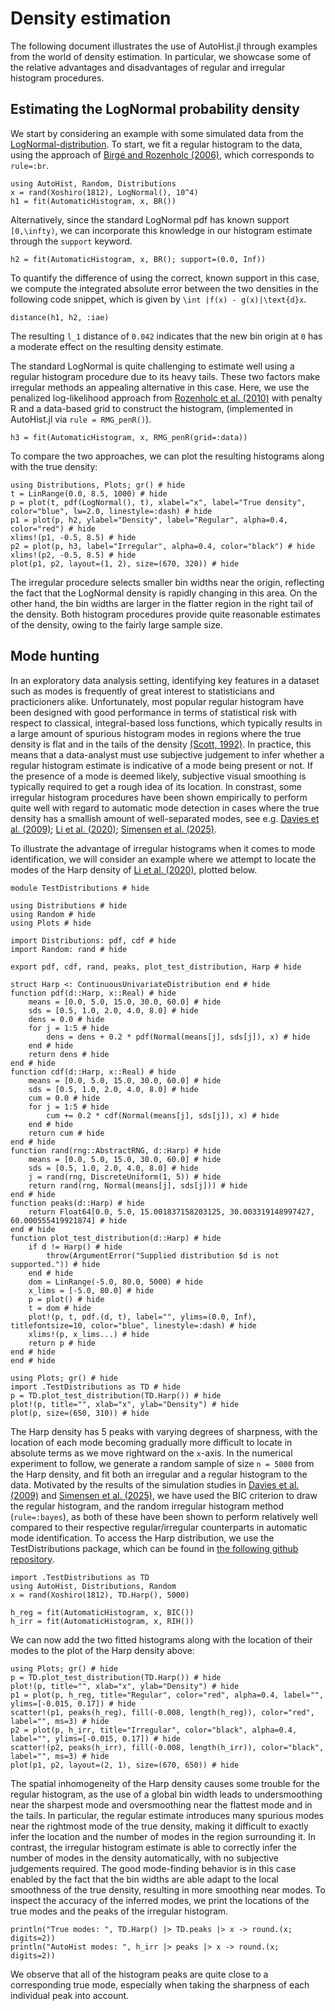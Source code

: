 # Density estimation

The following document illustrates the use of AutoHist.jl through examples from the world of density estimation. In particular, we showcase some of the relative advantages and disadvantages of regular and irregular histogram procedures.

## Estimating the LogNormal probability density

We start by considering an example with some simulated data from the [LogNormal-distribution](https://en.wikipedia.org/wiki/Log-normal_distribution). To start, we fit a regular histogram to the data, using the approach of [Birgé and Rozenholc (2006)](https://doi.org/10.1016/j.csda.2010.04.021), which corresponds to `rule=:br`.
```@example LogNormal; continued=true
using AutoHist, Random, Distributions
x = rand(Xoshiro(1812), LogNormal(), 10^4)
h1 = fit(AutomaticHistogram, x, BR())
```
Alternatively, since the standard LogNormal pdf has known support ``[0,\infty)``, we can incorporate this knowledge in our histogram estimate through the `support` keyword.
```@example LogNormal; continued = true
h2 = fit(AutomaticHistogram, x, BR(); support=(0.0, Inf))
```
To quantify the difference of using the correct, known support in this case, we compute the integrated absolute error between the two densities in the following code snippet, which is given by ``\int |f(x) - g(x)|\text{d}x``.
```@example LogNormal
distance(h1, h2, :iae)
```
The resulting ``l_1`` distance of ``0.042`` indicates that the new bin origin at ``0`` has a moderate effect on the resulting density estimate.

The standard LogNormal is quite challenging to estimate well using a regular histogram procedure due to its heavy tails. These two factors make irregular methods an appealing alternative in this case. Here, we use the penalized log-likelihood approach from [Rozenholc et al. (2010)](https://doi.org/10.1016/j.csda.2010.04.021) with penalty R and a data-based grid to construct the histogram, (implemented in AutoHist.jl via `rule = RMG_penR()`).
```@example LogNormal; continued = true
h3 = fit(AutomaticHistogram, x, RMG_penR(grid=:data))
```

To compare the two approaches, we can plot the resulting histograms along with the true density:
```@example LogNormal
using Distributions, Plots; gr() # hide
t = LinRange(0.0, 8.5, 1000) # hide
p = plot(t, pdf(LogNormal(), t), xlabel="x", label="True density", color="blue", lw=2.0, linestyle=:dash) # hide
p1 = plot(p, h2, ylabel="Density", label="Regular", alpha=0.4, color="red") # hide
xlims!(p1, -0.5, 8.5) # hide
p2 = plot(p, h3, label="Irregular", alpha=0.4, color="black") # hide
xlims!(p2, -0.5, 8.5) # hide
plot(p1, p2, layout=(1, 2), size=(670, 320)) # hide
```
The irregular procedure selects smaller bin widths near the origin, reflecting the fact that the LogNormal density is rapidly changing in this area. On the other hand, the bin widths are larger in the flatter region in the right tail of the density. Both histogram procedures provide quite reasonable estimates of the density, owing to the fairly large sample size.

## Mode hunting
In an exploratory data analysis setting, identifying key features in a dataset such as modes is frequently of great interest to statisticians and practicioners alike. Unfortunately, most popular regular histogram have been designed with good performance in terms of statistical risk with respect to classical, integral-based loss functions, which typically results in a large amount of spurious histogram modes in regions where the true density is flat and in the tails of the density [(Scott, 1992)](https://doi.org/10.1002/9780470316849). In practice, this means that a data-analyst must use subjective judgement to infer whether a regular histogram estimate is indicative of a mode being present or not. If the presence of a mode is deemed likely, subjective visual smoothing is typically required to get a rough idea of its location. In constrast, some irregular histogram procedures have been shown empirically to perform quite well with regard to automatic mode detection in cases where the true density has a smallish amount of well-separated modes, see e.g. [Davies et al. (2009)](https://doi.org/10.1051/ps:2008005); [Li et al. (2020)](https://doi.org/10.1093/biomet/asz081); [Simensen et al. (2025)](https://doi.org/10.48550/ARXIV.2505.22034).

To illustrate the advantage of irregular histograms when it comes to mode identification, we will consider an example where we attempt to locate the modes of the Harp density of [Li et al. (2020)](https://doi.org/10.1093/biomet/asz081), plotted below.

```@example Harp; continued=true
module TestDistributions # hide

using Distributions # hide
using Random # hide
using Plots # hide

import Distributions: pdf, cdf # hide
import Random: rand # hide

export pdf, cdf, rand, peaks, plot_test_distribution, Harp # hide

struct Harp <: ContinuousUnivariateDistribution end # hide
function pdf(d::Harp, x::Real) # hide
    means = [0.0, 5.0, 15.0, 30.0, 60.0] # hide
    sds = [0.5, 1.0, 2.0, 4.0, 8.0] # hide
    dens = 0.0 # hide
    for j = 1:5 # hide
        dens = dens + 0.2 * pdf(Normal(means[j], sds[j]), x) # hide
    end # hide
    return dens # hide
end # hide
function cdf(d::Harp, x::Real) # hide
    means = [0.0, 5.0, 15.0, 30.0, 60.0] # hide
    sds = [0.5, 1.0, 2.0, 4.0, 8.0] # hide
    cum = 0.0 # hide
    for j = 1:5 # hide
        cum += 0.2 * cdf(Normal(means[j], sds[j]), x) # hide
    end # hide
    return cum # hide
end # hide
function rand(rng::AbstractRNG, d::Harp) # hide
    means = [0.0, 5.0, 15.0, 30.0, 60.0] # hide
    sds = [0.5, 1.0, 2.0, 4.0, 8.0] # hide
    j = rand(rng, DiscreteUniform(1, 5)) # hide
    return rand(rng, Normal(means[j], sds[j])) # hide
end # hide
function peaks(d::Harp) # hide
    return Float64[0.0, 5.0, 15.001837158203125, 30.003319148997427, 60.000555419921874] # hide
end # hide
function plot_test_distribution(d::Harp) # hide
    if d != Harp() # hide
        throw(ArgumentError("Supplied distribution $d is not supported.")) # hide
    end # hide
    dom = LinRange(-5.0, 80.0, 5000) # hide
    x_lims = [-5.0, 80.0] # hide
    p = plot() # hide
    t = dom # hide
    plot!(p, t, pdf.(d, t), label="", ylims=(0.0, Inf), titlefontsize=10, color="blue", linestyle=:dash) # hide
    xlims!(p, x_lims...) # hide
    return p # hide
end # hide
end # hide
```

```@example Harp
using Plots; gr() # hide
import .TestDistributions as TD # hide
p = TD.plot_test_distribution(TD.Harp()) # hide
plot!(p, title="", xlab="x", ylab="Density") # hide
plot(p, size=(650, 310)) # hide
```
The Harp density has 5 peaks with varying degrees of sharpness, with the location of each mode becoming gradually more difficult to locate in absolute terms as we move rightward on the ``x``-axis. In the numerical experiment to follow, we generate a random sample of size ``n = 5000`` from the Harp density, and fit both an irregular and a regular histogram to the data. Motivated by the results of the simulation studies in [Davies et al. (2009)](https://doi.org/10.1051/ps:2008005) and [Simensen et al. (2025)](https://doi.org/10.48550/ARXIV.2505.22034), we have used the BIC criterion to draw the regular histogram, and the random irregular histogram method (`rule=:bayes`), as both of these have been shown to perform relatively well compared to their respective regular/irregular counterparts in automatic mode identification. To access the Harp distribution, we use the TestDistributions package, which can be found in [the following github repository](https://github.com/oskarhs/Random-Histograms---Paper/tree/main/TestDistributions).

```@example Harp; continued = true
import .TestDistributions as TD
using AutoHist, Distributions, Random
x = rand(Xoshiro(1812), TD.Harp(), 5000)

h_reg = fit(AutomaticHistogram, x, BIC())
h_irr = fit(AutomaticHistogram, x, RIH())
```

We can now add the two fitted histograms along with the location of their modes to the plot of the Harp density above:
```@example Harp
using Plots; gr() # hide
p = TD.plot_test_distribution(TD.Harp()) # hide
plot!(p, title="", xlab="x", ylab="Density") # hide
p1 = plot(p, h_reg, title="Regular", color="red", alpha=0.4, label="", ylims=[-0.015, 0.17]) # hide
scatter!(p1, peaks(h_reg), fill(-0.008, length(h_reg)), color="red", label="", ms=3) # hide
p2 = plot(p, h_irr, title="Irregular", color="black", alpha=0.4, label="", ylims=[-0.015, 0.17]) # hide
scatter!(p2, peaks(h_irr), fill(-0.008, length(h_irr)), color="black", label="", ms=3) # hide
plot(p1, p2, layout=(2, 1), size=(670, 650)) # hide
```

The spatial inhomogeneity of the Harp density causes some trouble for the regular histogram, as the use of a global bin width leads to undersmoothing near the sharpest mode and oversmoothing near the flattest mode and in the tails. In particular, the regular estimate introduces many spurious modes near the rightmost mode of the true density, making it difficult to exactly infer the location and the number of modes in the region surrounding it. In contrast, the irregular histogram estimate is able to correctly infer the number of modes in the density automatically, with no subjective judgements required. The good mode-finding behavior is in this case enabled by the fact that the bin widths are able adapt to the local smoothness of the true density, resulting in more smoothing near modes. To inspect the accuracy of the inferred modes, we print the locations of the true modes and the peaks of the irregular histogram.

```@example Harp
println("True modes: ", TD.Harp() |> TD.peaks |> x -> round.(x; digits=2))
println("AutoHist modes: ", h_irr |> peaks |> x -> round.(x; digits=2))
```
We observe that all of the histogram peaks are quite close to a corresponding true mode, especially when taking the sharpness of each individual peak into account.